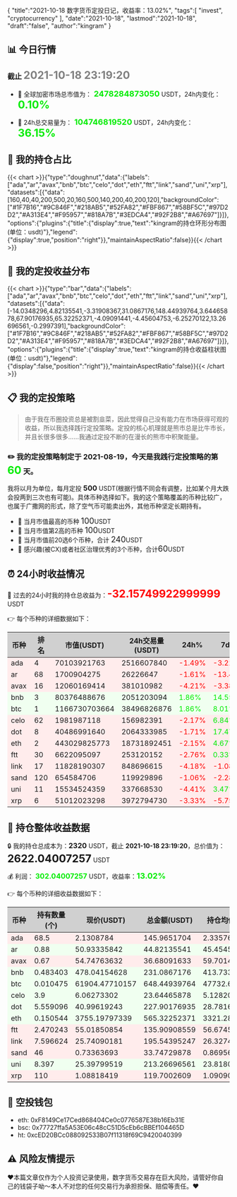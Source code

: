 {
"title":"2021-10-18 数字货币定投日记，收益率：13.02%",
"tags":[
"invest",
"cryptocurrency"
],
"date":"2021-10-18",
"lastmod":"2021-10-18",
"draft":"false",
"author":"kingram"
}

##  📊 今日行情
### 截止 <font color=grey size=5 >**2021-10-18 23:19:20**</font>
- 🍖 全球加密市场总市值为：<font color=#00EC00 size=4 > **2478284873050**</font> USDT，24h内变化：<font color=#00EC00 size=5 > **0.10%**</font>

- 🍤 24h总交易量为：<font color=#00EC00 size=4 > **104746819520**</font> USDT，24h内变化：<font color=#00EC00 size=5 > **36.15%**</font>

## 🎨 我的持仓占比
{{< chart >}}{"type":"doughnut","data":{"labels":["ada","ar","avax","bnb","btc","celo","dot","eth","ftt","link","sand","uni","xrp"],"datasets":[{"data":[160,40,40,200,500,20,160,500,140,200,40,200,120],"backgroundColor":["#1F7B16","#9C846F","#218AB5","#52FA82","#FBF867","#58BF5C","#97D2D2","#A313E4","#F95957","#818A7B","#3EDCA4","#92F2B8","#A67697"]}]},"options":{"plugins":{"title":{"display":true,"text":"kingram的持仓环形分布图(单位：usdt)"},"legend":{"display":true,"position":"right"}},"maintainAspectRatio":false}}{{< /chart >}}

## 🍺 我的定投收益分布
{{< chart >}}{"type":"bar","data":{"labels":["ada","ar","avax","bnb","btc","celo","dot","eth","ftt","link","sand","uni","xrp"],"datasets":[{"data":[-14.0348296,4.82135541,-3.31908367,31.0867176,148.44939764,3.64465878,67.90176935,65.32252371,-4.09091441,-4.45604753,-6.25270122,13.26696561,-0.2997391],"backgroundColor":["#1F7B16","#9C846F","#218AB5","#52FA82","#FBF867","#58BF5C","#97D2D2","#A313E4","#F95957","#818A7B","#3EDCA4","#92F2B8","#A67697"]}]},"options":{"plugins":{"title":{"display":true,"text":"kingram的持仓收益柱状图(单位：usdt)"},"legend":{"display":false,"position":"right"}},"maintainAspectRatio":false}}{{< /chart >}}

## 📋 我的定投策略

> 由于我在币圈投资总是被割韭菜，因此觉得自己没有能力在市场获得可观的收益，所以我选择践行定投策略。定投的核心机理就是熊市总是比牛市长，并且长很多很多……我通过定投不断的在漫长的熊市中积聚能量。

### ✏️ 我的定投策略制定于 **2021-08-19**，今天是我践行定投策略的第<font color=#00EC00 size=5 > **60**</font> 天。
我将以月为单位，每月定投 <font size=3 ><strong> 500 </strong></font> USDT(根据行情不同会有调整，比如某个月大跌会投两到三次也有可能)。具体币种选择如下。我的这个策略覆盖的币种比较广，也属于广撒网的形式，除了空气币可能卖出外，其他币种坚定长期持有。

- 🥇 当月市值最高的币种 <font size=4 >100</font>USDT
- 🥈 当月市值第2高的币种 <font size=4 >100</font>USDT
- 🥉 当月市值前20选6个币种，合计 <font size=4 >240</font>USDT
- 🏅 感兴趣(被CX)或者社区治理优秀的3个币种，合计<font size=4 >60</font>USDT

## ⏰ 24小时收益情况
📌 过去的24小时我的持仓总收益为：<font color=#FF0000 size=5 >**-32.15749922999999**</font> USDT

👉 每个币种的详细数据如下：
<table>
    <thead><tr bgcolor="#d0d0d0" ><th>币种</th><th>排名</th><th>市值(USDT)</th><th>24h交易量(USDT)</th><th>24h%</th><th>7d%</th><th>24h收益</th></tr></thead>
    <tbody>
    <tr>
        <td bgcolor=#FFECEC>ada</td>
        <td bgcolor=#FFECEC>4</td>
        <td bgcolor=#FFECEC>70103921763</td>
        <td bgcolor=#FFECEC>2516607840</td>
        <td bgcolor=#FFECEC><font color=#FF0000>-1.49%</font></td>
        <td bgcolor=#FFECEC><font color=#FF0000>-3.21%</font></td>
        <td bgcolor=#FFECEC><font color=#FF0000 size=3 ><strong>-2.20696259</strong></font></td>
    </tr>
    <tr>
        <td bgcolor=#FFECEC>ar</td>
        <td bgcolor=#FFECEC>68</td>
        <td bgcolor=#FFECEC>1700904275</td>
        <td bgcolor=#FFECEC>26226647</td>
        <td bgcolor=#FFECEC><font color=#FF0000>-1.61%</font></td>
        <td bgcolor=#FFECEC><font color=#FF0000>-13.46%</font></td>
        <td bgcolor=#FFECEC><font color=#FF0000 size=3 ><strong>-0.73394814</strong></font></td>
    </tr>
    <tr>
        <td bgcolor=#FFECEC>avax</td>
        <td bgcolor=#FFECEC>16</td>
        <td bgcolor=#FFECEC>12060169414</td>
        <td bgcolor=#FFECEC>381010982</td>
        <td bgcolor=#FFECEC><font color=#FF0000>-4.21%</font></td>
        <td bgcolor=#FFECEC><font color=#FF0000>-3.38%</font></td>
        <td bgcolor=#FFECEC><font color=#FF0000 size=3 ><strong>-1.61386155</strong></font></td>
    </tr>
    <tr>
        <td bgcolor=#F0FFF0>bnb</td>
        <td bgcolor=#F0FFF0>3</td>
        <td bgcolor=#F0FFF0>80376488676</td>
        <td bgcolor=#F0FFF0>2051203094</td>
        <td bgcolor=#F0FFF0><font color=#00EC00>1.86%</font></td>
        <td bgcolor=#F0FFF0><font color=#00EC00>14.55%</font></td>
        <td bgcolor=#F0FFF0><font color=#00EC00 size=3 ><strong>4.22877054</strong></font></td>
    </tr>
    <tr>
        <td bgcolor=#F0FFF0>btc</td>
        <td bgcolor=#F0FFF0>1</td>
        <td bgcolor=#F0FFF0>1166730703664</td>
        <td bgcolor=#F0FFF0>38496826876</td>
        <td bgcolor=#F0FFF0><font color=#00EC00>1.86%</font></td>
        <td bgcolor=#F0FFF0><font color=#00EC00>8.01%</font></td>
        <td bgcolor=#F0FFF0><font color=#00EC00 size=3 ><strong>11.81508054</strong></font></td>
    </tr>
    <tr>
        <td bgcolor=#FFECEC>celo</td>
        <td bgcolor=#FFECEC>62</td>
        <td bgcolor=#FFECEC>1981987118</td>
        <td bgcolor=#FFECEC>156982391</td>
        <td bgcolor=#FFECEC><font color=#FF0000>-2.17%</font></td>
        <td bgcolor=#FFECEC><font color=#00EC00>6.84%</font></td>
        <td bgcolor=#FFECEC><font color=#FF0000 size=3 ><strong>-0.52352721</strong></font></td>
    </tr>
    <tr>
        <td bgcolor=#FFECEC>dot</td>
        <td bgcolor=#FFECEC>8</td>
        <td bgcolor=#FFECEC>40486991640</td>
        <td bgcolor=#FFECEC>2064333985</td>
        <td bgcolor=#FFECEC><font color=#FF0000>-1.71%</font></td>
        <td bgcolor=#FFECEC><font color=#00EC00>17.47%</font></td>
        <td bgcolor=#FFECEC><font color=#FF0000 size=3 ><strong>-3.97551753</strong></font></td>
    </tr>
    <tr>
        <td bgcolor=#FFECEC>eth</td>
        <td bgcolor=#FFECEC>2</td>
        <td bgcolor=#FFECEC>443029825773</td>
        <td bgcolor=#FFECEC>18731892451</td>
        <td bgcolor=#FFECEC><font color=#FF0000>-2.15%</font></td>
        <td bgcolor=#FFECEC><font color=#00EC00>4.67%</font></td>
        <td bgcolor=#FFECEC><font color=#FF0000 size=3 ><strong>-12.43119443</strong></font></td>
    </tr>
    <tr>
        <td bgcolor=#FFECEC>ftt</td>
        <td bgcolor=#FFECEC>30</td>
        <td bgcolor=#FFECEC>6622095097</td>
        <td bgcolor=#FFECEC>253120152</td>
        <td bgcolor=#FFECEC><font color=#FF0000>-2.76%</font></td>
        <td bgcolor=#FFECEC><font color=#00EC00>0.33%</font></td>
        <td bgcolor=#FFECEC><font color=#FF0000 size=3 ><strong>-3.8617038</strong></font></td>
    </tr>
    <tr>
        <td bgcolor=#FFECEC>link</td>
        <td bgcolor=#FFECEC>17</td>
        <td bgcolor=#FFECEC>11828190307</td>
        <td bgcolor=#FFECEC>848696615</td>
        <td bgcolor=#FFECEC><font color=#FF0000>-4.18%</font></td>
        <td bgcolor=#FFECEC><font color=#FF0000>-1.08%</font></td>
        <td bgcolor=#FFECEC><font color=#FF0000 size=3 ><strong>-8.52421495</strong></font></td>
    </tr>
    <tr>
        <td bgcolor=#FFECEC>sand</td>
        <td bgcolor=#FFECEC>120</td>
        <td bgcolor=#FFECEC>654584706</td>
        <td bgcolor=#FFECEC>119929896</td>
        <td bgcolor=#FFECEC><font color=#FF0000>-1.06%</font></td>
        <td bgcolor=#FFECEC><font color=#FF0000>-2.28%</font></td>
        <td bgcolor=#FFECEC><font color=#FF0000 size=3 ><strong>-0.36155196</strong></font></td>
    </tr>
    <tr>
        <td bgcolor=#FFECEC>uni</td>
        <td bgcolor=#FFECEC>11</td>
        <td bgcolor=#FFECEC>15534524359</td>
        <td bgcolor=#FFECEC>337668530</td>
        <td bgcolor=#FFECEC><font color=#FF0000>-4.41%</font></td>
        <td bgcolor=#FFECEC><font color=#00EC00>3.47%</font></td>
        <td bgcolor=#FFECEC><font color=#FF0000 size=3 ><strong>-9.84050085</strong></font></td>
    </tr>
    <tr>
        <td bgcolor=#FFECEC>xrp</td>
        <td bgcolor=#FFECEC>6</td>
        <td bgcolor=#FFECEC>51012023298</td>
        <td bgcolor=#FFECEC>3972794730</td>
        <td bgcolor=#FFECEC><font color=#FF0000>-3.33%</font></td>
        <td bgcolor=#FFECEC><font color=#FF0000>-5.75%</font></td>
        <td bgcolor=#FFECEC><font color=#FF0000 size=3 ><strong>-4.1283673</strong></font></td>
    </tr>
    </tbody>
</table>

## 🎯 持仓整体收益数据

🔒 我的持仓总成本为：<font size=3 >**2320**</font> USDT，截止 **2021-10-18 23:19:20**，总价值为：<font  size=5 >**2622.04007257**</font> USDT

💰 利润： <font color=#00EC00 size=3 >**302.04007257**</font> USDT，收益率：<font color=#00EC00 size=4 >**13.02%**</font>

👉 每个币种的详细收益数据如下：

<table>
    <thead><tr bgcolor="#d0d0d0" ><th>币种</th><th>持有数量(个)</th><th>现价(USDT)</th><th>总金额(USDT)</th><th>持仓均价(USDT)</th><th>成本(USDT)</th><th>利润(USDT)</th><th>收益率</th></tr></thead>
    <tbody>
    <tr>
        <td bgcolor=#FFECEC>ada</td>
        <td bgcolor=#FFECEC>68.5</td>
        <td bgcolor=#FFECEC>2.1308784</td>
        <td bgcolor=#FFECEC>145.9651704</td>
        <td bgcolor=#FFECEC>2.33576642</td>
        <td bgcolor=#FFECEC>160</td>
        <td bgcolor=#FFECEC>-14.0348296</td>
        <td bgcolor=#FFECEC><font color=#FF0000 size=3 ><strong>-8.77%</strong></font></td>
    </tr>
    <tr>
        <td bgcolor=#F0FFF0>ar</td>
        <td bgcolor=#F0FFF0>0.88</td>
        <td bgcolor=#F0FFF0>50.93335842</td>
        <td bgcolor=#F0FFF0>44.82135541</td>
        <td bgcolor=#F0FFF0>45.45454545</td>
        <td bgcolor=#F0FFF0>40</td>
        <td bgcolor=#F0FFF0>4.82135541</td>
        <td bgcolor=#F0FFF0><font color=#00EC00 size=3 ><strong>12.05%</strong></font></td>
    </tr>
    <tr>
        <td bgcolor=#FFECEC>avax</td>
        <td bgcolor=#FFECEC>0.67</td>
        <td bgcolor=#FFECEC>54.74763632</td>
        <td bgcolor=#FFECEC>36.68091633</td>
        <td bgcolor=#FFECEC>59.70149254</td>
        <td bgcolor=#FFECEC>40</td>
        <td bgcolor=#FFECEC>-3.31908367</td>
        <td bgcolor=#FFECEC><font color=#FF0000 size=3 ><strong>-8.30%</strong></font></td>
    </tr>
    <tr>
        <td bgcolor=#F0FFF0>bnb</td>
        <td bgcolor=#F0FFF0>0.483403</td>
        <td bgcolor=#F0FFF0>478.04154628</td>
        <td bgcolor=#F0FFF0>231.0867176</td>
        <td bgcolor=#F0FFF0>413.73346876</td>
        <td bgcolor=#F0FFF0>200</td>
        <td bgcolor=#F0FFF0>31.0867176</td>
        <td bgcolor=#F0FFF0><font color=#00EC00 size=3 ><strong>15.54%</strong></font></td>
    </tr>
    <tr>
        <td bgcolor=#F0FFF0>btc</td>
        <td bgcolor=#F0FFF0>0.010475</td>
        <td bgcolor=#F0FFF0>61904.47710157</td>
        <td bgcolor=#F0FFF0>648.44939764</td>
        <td bgcolor=#F0FFF0>47732.69689737</td>
        <td bgcolor=#F0FFF0>500</td>
        <td bgcolor=#F0FFF0>148.44939764</td>
        <td bgcolor=#F0FFF0><font color=#00EC00 size=3 ><strong>29.69%</strong></font></td>
    </tr>
    <tr>
        <td bgcolor=#F0FFF0>celo</td>
        <td bgcolor=#F0FFF0>3.9</td>
        <td bgcolor=#F0FFF0>6.06273302</td>
        <td bgcolor=#F0FFF0>23.64465878</td>
        <td bgcolor=#F0FFF0>5.12820513</td>
        <td bgcolor=#F0FFF0>20</td>
        <td bgcolor=#F0FFF0>3.64465878</td>
        <td bgcolor=#F0FFF0><font color=#00EC00 size=3 ><strong>18.22%</strong></font></td>
    </tr>
    <tr>
        <td bgcolor=#F0FFF0>dot</td>
        <td bgcolor=#F0FFF0>5.559096</td>
        <td bgcolor=#F0FFF0>40.99619243</td>
        <td bgcolor=#F0FFF0>227.90176935</td>
        <td bgcolor=#F0FFF0>28.78165802</td>
        <td bgcolor=#F0FFF0>160</td>
        <td bgcolor=#F0FFF0>67.90176935</td>
        <td bgcolor=#F0FFF0><font color=#00EC00 size=3 ><strong>42.44%</strong></font></td>
    </tr>
    <tr>
        <td bgcolor=#F0FFF0>eth</td>
        <td bgcolor=#F0FFF0>0.150544</td>
        <td bgcolor=#F0FFF0>3755.19797339</td>
        <td bgcolor=#F0FFF0>565.32252371</td>
        <td bgcolor=#F0FFF0>3321.28812839</td>
        <td bgcolor=#F0FFF0>500</td>
        <td bgcolor=#F0FFF0>65.32252371</td>
        <td bgcolor=#F0FFF0><font color=#00EC00 size=3 ><strong>13.06%</strong></font></td>
    </tr>
    <tr>
        <td bgcolor=#FFECEC>ftt</td>
        <td bgcolor=#FFECEC>2.470243</td>
        <td bgcolor=#FFECEC>55.01850854</td>
        <td bgcolor=#FFECEC>135.90908559</td>
        <td bgcolor=#FFECEC>56.67458627</td>
        <td bgcolor=#FFECEC>140</td>
        <td bgcolor=#FFECEC>-4.09091441</td>
        <td bgcolor=#FFECEC><font color=#FF0000 size=3 ><strong>-2.92%</strong></font></td>
    </tr>
    <tr>
        <td bgcolor=#FFECEC>link</td>
        <td bgcolor=#FFECEC>7.596624</td>
        <td bgcolor=#FFECEC>25.74090181</td>
        <td bgcolor=#FFECEC>195.54395247</td>
        <td bgcolor=#FFECEC>26.32748442</td>
        <td bgcolor=#FFECEC>200</td>
        <td bgcolor=#FFECEC>-4.45604753</td>
        <td bgcolor=#FFECEC><font color=#FF0000 size=3 ><strong>-2.23%</strong></font></td>
    </tr>
    <tr>
        <td bgcolor=#FFECEC>sand</td>
        <td bgcolor=#FFECEC>46</td>
        <td bgcolor=#FFECEC>0.73363693</td>
        <td bgcolor=#FFECEC>33.74729878</td>
        <td bgcolor=#FFECEC>0.86956522</td>
        <td bgcolor=#FFECEC>40</td>
        <td bgcolor=#FFECEC>-6.25270122</td>
        <td bgcolor=#FFECEC><font color=#FF0000 size=3 ><strong>-15.63%</strong></font></td>
    </tr>
    <tr>
        <td bgcolor=#F0FFF0>uni</td>
        <td bgcolor=#F0FFF0>8.397</td>
        <td bgcolor=#F0FFF0>25.39799519</td>
        <td bgcolor=#F0FFF0>213.26696561</td>
        <td bgcolor=#F0FFF0>23.81803025</td>
        <td bgcolor=#F0FFF0>200</td>
        <td bgcolor=#F0FFF0>13.26696561</td>
        <td bgcolor=#F0FFF0><font color=#00EC00 size=3 ><strong>6.63%</strong></font></td>
    </tr>
    <tr>
        <td bgcolor=#FFECEC>xrp</td>
        <td bgcolor=#FFECEC>110</td>
        <td bgcolor=#FFECEC>1.08818419</td>
        <td bgcolor=#FFECEC>119.7002609</td>
        <td bgcolor=#FFECEC>1.09090909</td>
        <td bgcolor=#FFECEC>120</td>
        <td bgcolor=#FFECEC>-0.2997391</td>
        <td bgcolor=#FFECEC><font color=#FF0000 size=3 ><strong>-0.25%</strong></font></td>
    </tr>
    </tbody>
</table>

## 🤞 空投钱包
- eth: 0xF8149Ce17Ced868404Ce0c0776587E38b16Eb31E
- bsc: 0x77727ffa5A53E06c48cC51D5cEb6cBBEf104465D
- ht: 0xcED20BCc088092533B07f11318f69C9420040399

## ⚠️ 风险友情提示
❤️本篇文章仅作为个人投资记录使用，数字货币交易存在巨大风险，请管好你自己的钱袋子呦～本人不对您的任何交易行为承担担保、赔偿等责任。❤️